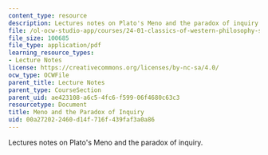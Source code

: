 ```yaml
---
content_type: resource
description: Lectures notes on Plato's Meno and the paradox of inquiry.
file: /ol-ocw-studio-app/courses/24-01-classics-of-western-philosophy-spring-2016/00a272022460d14f716f439faf3a0a86_MIT24_01S16_SES5.pdf
file_size: 100685
file_type: application/pdf
learning_resource_types:
- Lecture Notes
license: https://creativecommons.org/licenses/by-nc-sa/4.0/
ocw_type: OCWFile
parent_title: Lecture Notes
parent_type: CourseSection
parent_uid: ae423108-a6c5-4fc6-f599-06f4680c63c3
resourcetype: Document
title: Meno and the Paradox of Inquiry
uid: 00a27202-2460-d14f-716f-439faf3a0a86
---
```

Lectures notes on Plato's Meno and the paradox of inquiry.